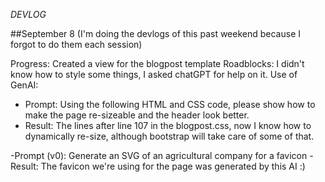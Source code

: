 *DEVLOG*

##September 8 (I'm doing the devlogs of this past weekend because I forgot to do them each session)

Progress: Created a view for the blogpost template
Roadblocks: I didn't know how to style some things, I asked chatGPT for help on it.
Use of GenAI:
- Prompt: Using the following HTML and CSS code, please show how to make the page re-sizeable and the header look better.
- Result: The lines after line 107 in the blogpost.css, now I know how to dynamically re-size, although bootstrap will take care of some of that.

-Prompt (v0): Generate an SVG of an agricultural company for a favicon
-Result: The favicon we're using for the page was generated by this AI :)